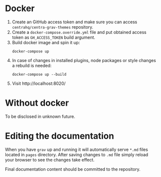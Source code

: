 # Docker

1. Create an GitHub access token and make sure you can access `centrahq/centra-grav-themes` repository.
1. Create a `docker-compose.override.yml` file and put obtained access token as `GH_ACCESS_TOKEN` build argument.
1. Build docker image and spin it up:
   ```shell
   docker-compose up
   ```
1. In case of changes in installed plugins, node packages or style changes a rebuild is needed:
   ```shell
   docker-compose up --build
   ```
1. Visit http://localhost:8020/

# Without docker

To be disclosed in unknown future.


# Editing the documentation

When you have `grav` up and running it will automatically serve `*.md` files located in `pages` directory. After 
saving changes to `.md` file simply reload your browser to see the changes take effect.

Final documentation content should be committed to the repository.
